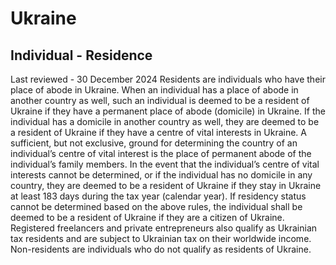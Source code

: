 # Ukraine
## Individual - Residence
Last reviewed - 30 December 2024
Residents are individuals who have their place of abode in Ukraine. When an individual has a place of abode in another country as well, such an individual is deemed to be a resident of Ukraine if they have a permanent place of abode (domicile) in Ukraine.
If the individual has a domicile in another country as well, they are deemed to be a resident of Ukraine if they have a centre of vital interests in Ukraine. A sufficient, but not exclusive, ground for determining the country of an individual’s centre of vital interest is the place of permanent abode of the individual’s family members.
In the event that the individual’s centre of vital interests cannot be determined, or if the individual has no domicile in any country, they are deemed to be a resident of Ukraine if they stay in Ukraine at least 183 days during the tax year (calendar year).
If residency status cannot be determined based on the above rules, the individual shall be deemed to be a resident of Ukraine if they are a citizen of Ukraine.
Registered freelancers and private entrepreneurs also qualify as Ukrainian tax residents and are subject to Ukrainian tax on their worldwide income.
Non-residents are individuals who do not qualify as residents of Ukraine.
